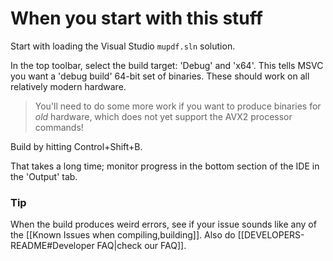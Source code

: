 # When you start with this stuff

Start with loading the Visual Studio `mupdf.sln` solution.

In the top toolbar, select the build target: 'Debug' and 'x64'. This tells MSVC you want a 'debug build' 64-bit set of binaries. These should work on all relatively modern hardware.

> You'll need to do some more work if you want to produce binaries for *old* hardware, which does not yet support the AVX2 processor commands!

Build by hitting Control+Shift+B.

That takes a long time; monitor progress in the bottom section of the IDE in the 'Output' tab.

### Tip

When the build produces weird errors, see if your issue sounds like any of the [[Known Issues when compiling,building]]. Also do [[DEVELOPERS-README#Developer FAQ|check our FAQ]].